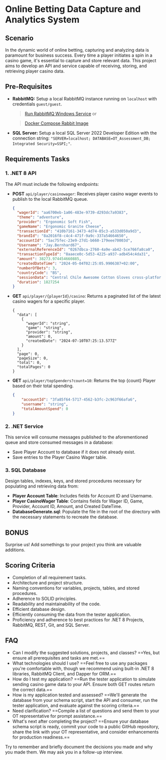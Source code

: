 # Online Betting Data Capture and Analytics System

## Scenario
In the dynamic world of online betting, capturing and analyzing data is paramount for business success. Every time a player initiates a spin in a casino game, it's essential to capture and store relevant data. This project aims to develop an API and service capable of receiving, storing, and retrieving player casino data.

## Pre-Requisites
- **RabbitMQ:** Setup a local RabbitMQ instance running on `localhost` with credentials `guest/guest`.
    > [Run RabbitMQ Windows Service](https://www.rabbitmq.com/docs/install-windows#installer) or
 
    > [Docker Compose Rabbit Image](docker/RabbitMQ/docker-up.bat)
- **SQL Server:** Setup a local SQL Server 2022 Developer Edition with the connection string: `"SERVER=localhost; DATABASE=OT_Assessment_DB; Integrated Security=SSPI;"`.

## Requirements Tasks
### 1. .NET 8 API
The API must include the following endpoints:
- **POST** `api/player/casinowager`: Receives player casino wager events to publish to the local RabbitMQ queue.
    ```json
    {
      "wagerId": "aa6700eb-1a06-483e-9739-d293dc7a9383",
      "theme": "adventure",
      "provider": "Ergonomic Soft Fish",
      "gameName": "Ergonomic Granite Cheese",
      "transactionId": "410b7161-3473-4d74-85c3-a533d050a9d3",
      "brandId": "8a2016f8-c4c4-471f-9a9c-337a54664650",
      "accountId": "5ac75fec-23e9-27d1-b660-179eee70003d",
      "Username": "Jay.Bernhard67",
      "externalReferenceId": "0267dbca-2760-4a9e-ab42-5ce766fa8ca0",
      "transactionTypeId": "8aaece0c-5d53-4225-a937-adb454c4da31",
      "amount": 38273.974454660885,
      "createdDateTime": "2024-05-04T02:25:05.9906387+02:00",
      "numberOfBets": 3,
      "countryCode": "BS",
      "sessionData": "Central Chile Awesome Cotton Gloves cross-platform Handmade Rubber Shoes portals leading-edge Coordinator Data Producer end-to-end encoding Gorgeous Clothing View Health, Outdoors & Music embrace Metrics Facilitator morph",
      "duration": 1827254
    }
    ```
- **GET** `api/player/{playerId}/casino`: Returns a paginated list of the latest casino wagers for a specific player.
    ```
    {
      "data": [
        {
          "wagerId": "string",
          "game": "string",
          "provider": "string",
          "amount": 0,
          "createdDate": "2024-07-10T07:25:13.577Z"
        }
      ],
      "page": 0,
      "pageSize": 0,
      "total": 0,
      "totalPages": 0
    }
    ```
- **GET** `api/player/topSpenders?count=10`: Returns the top {count} Player based on their total spending.
    ```json
    {
        "accountId": "3fa85f64-5717-4562-b3fc-2c963f66afa6",
        "username": "string",
        "totalAmountSpend": 0
    }
    ```
### 2. .NET Service
This service will consume messages published to the aforementioned queue and store consumed messages in a database:
- Save Player Account to database if it does not already exist.
- Save entries to the Player Casino Wager table.

### 3. SQL Database
Design tables, indexes, keys, and stored procedures necessary for populating and retrieving data from:
- **Player Account Table**: Includes fields for Account ID and Username.
- **Player CasinoWager Table**: Contains fields for Wager ID, Game, Provider, Account ID, Amount, and Created DateTime.
- **DatabaseGenerate.sql**: Populate the file in the root of the directory with the necessary statements to recreate the database.

## BONUS
Surprise us! Add somethings to your project you think are valuable additions.


## Scoring Criteria
- Completion of all requirement tasks.
- Architecture and project structure.
- Naming conventions for variables, projects, tables, and stored procedures.
- Adherence to SOLID principles.
- Readability and maintainability of the code.
- Efficient database design.
- Efficiently consuming the data from the tester application.
- Proficiency and adherence to best practices for .NET 8 Projects, RabbitMQ, REST, Git, and SQL Server.

## FAQ
- Can I modify the suggested solutions, projects, and classes?  ==Yes, but ensure all prerequisites and tasks are met.==
- What technologies should I use? ==Feel free to use any packages you're comfortable with, though we recommend using built-in .NET 8 libraries, RabbitMQ Client, and Dapper for ORM.==
- How do I test my application? ==Run the tester application to simulate sending casino game data to your API. Ensure both GET routes return the correct data.==
- How is my application tested and assessed? ==We'll generate the database from your schema script, start the API and consumer, run the tester application, and evaluate against the scoring criteria.==
- Need clarification? ==Compile a list of questions and send them to your OT representative for prompt assistance.==
- What's next after completing the project? ==Ensure your database schema script is ready, commit your code to a public GitHub repository, share the link with your OT representative, and consider enhancements for production readiness.==

Try to remember and briefly document the decisions you made and why you made them. We may ask you in a follow-up interview.
